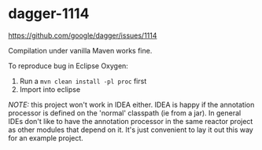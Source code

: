 # dagger-1114

https://github.com/google/dagger/issues/1114

Compilation under vanilla Maven works fine.

To reproduce bug in Eclipse Oxygen:

1. Run a `mvn clean install -pl proc` first
1. Import into eclipse

*NOTE:* this project won't work in IDEA either.  IDEA is happy if the annotation processor is defined on the 'normal' classpath (ie from a jar). In general IDEs don't like to have the annotation processor in the same reactor project as other modules that depend on it.  It's just convenient to lay it out this way for an example project.
